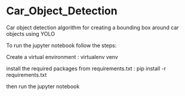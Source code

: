 # Car_Object_Detection

Car object detection algorithm for creating a bounding box around car objects using YOLO

To run the jupyter notebook follow the steps:

Create a virtual environment : virtualenv venv

install the required packages from requirements.txt : pip install -r requirements.txt

then run the jupyter notebook

